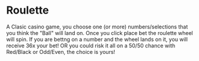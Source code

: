 # Roulette

A Clasic casino game, you choose one (or more) numbers/selections that you think the "Ball" will land on. Once you click place bet the roulette wheel will spin. If you are bettng on a number and the wheel lands on it, you will receive 36x your bet! OR you could risk it all on a 50/50 chance with Red/Black or Odd/Even, the choice is yours!
